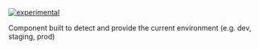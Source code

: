 [![experimental](http://badges.github.io/stability-badges/dist/experimental.svg)](http://github.com/badges/stability-badges)

Component built to detect and provide the current environment (e.g. dev, staging, prod)